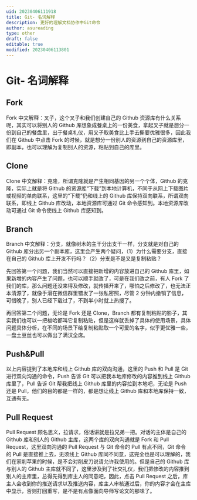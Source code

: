 ```yaml
---
uid: 20230406111918
title: Git- 名词解释
description: 更好的理解文档协作中Git命令
author: asureading
type: other
draft: false
editable: true
modified: 20230406113801
---
```


# Git- 名词解释

## Fork

Fork 中文解释：叉子，这个叉子和我们创建自己的 Github 资源库有什么关系呢，其实可以将别人的 Github 库想象成餐桌上的一份美食，拿起叉子就是想分一份到自己的餐盘里，出于餐桌礼仪，用叉子取美食比上手去撕要优雅很多，因此我们在 Github 中点击 Fork 的时候，就是想分一份别人的资源到自己的资源库里，即副本，也可以理解为复制别人的资源，粘贴到自己的库里。

## Clone

Clone 中文解释：克隆，所谓克隆就是产生相同基因的另一个个体，Github 的克隆，实际上就是将 Github 的资源库“下载”到本地计算机，不同于从网上下载图片或视频的单向联系，这里的“下载”仍和线上的 Github 库保持双向联系，所谓双向联系，即线上 Github 库改动，本地资源库可通过 Git 命令感知到。本地资源库改动可通过 Git 命令使线上 Github 库感知到。

## Branch

Branch 中文解释：分支，就像树木的主干分出支干一样，分支就是对自己的 Github 库分出另一个副本库，这里会产生两个疑问，（1）为什么需要分支，直接在自己的 Github 库上开发不行吗？（2）分支是不是又是复制粘贴？

先回答第一个问题，我们当然可以直接把新增的内容放进自己的 Github 库里，如果新增的内容产生了问题，也可以顺手就改了，可是在我们改之前，有人 Fork 了我们的库，那么问题还没来得及修改，就传播开来了，哪怕之后修改了，也无法正本清源了，就像手滑在微信群里错发了一张私密照，尽管 2 分钟内撤销了信息，可惜晚了，别人已经下载过了，不到半小时就上热搜了。

再回答第二个问题，无论是 Fork 还是 Clone，Branch 都有复制粘贴的影子，其实我们也可以一把梭哈都叫它复制粘贴，但是这样就丢掉了具体的使用场景，具体问题具体分析，在不同的场景下给复制粘贴取一个可爱的名字，似乎更优雅一些，一盘土豆丝也可以做出了满汉全席。

## Push&Pull

以上内容提到了本地库和线上 Github 库的双向沟通，这里的 Push 和 Pull 是 Git 进行双向沟通的命令，Push 告诉 Git 可以把我本地库修改的内容推到线上 Github 库里了，Pull 告诉 Git 帮我把线上 Github 库里的内容拉到本地吧，无论是 Push 还是 Pull，他们的目的都是一样的，都是想让线上 Github 库和本地库保持一致，互通有无。

## Pull Request

Pull Request 顾名思义，拉请求，俗话讲就是拉兄弟一把。对话的主体是自己的 Github 库和别人的 Github 主库，这两个库的双向沟通就是 Fork 和 Pull Request，这里双向沟通的 Pull Request 与 Git 命令的 Pull 有点不同，Git 命令的 Pull 是直接推上去，无须线上 Github 库同不同意，这完全也是可以理解的，我们在家削苹果的时候，是不会对削皮刀说请允许我使用的。但是自己的 Github 库与别人的 Github 主库就不同了，这里涉及到了社交礼仪，我们把修改的内容推到别人的主库里，总得先得到库主人的同意吧，因此，点击 Pull Request 之后，库主人会收到你的推送请求以及推送内容，库主人审核通过后，你的内容才会在主库中显示，否则打回重写，是不是有点像面向导师写论文的那味了。
